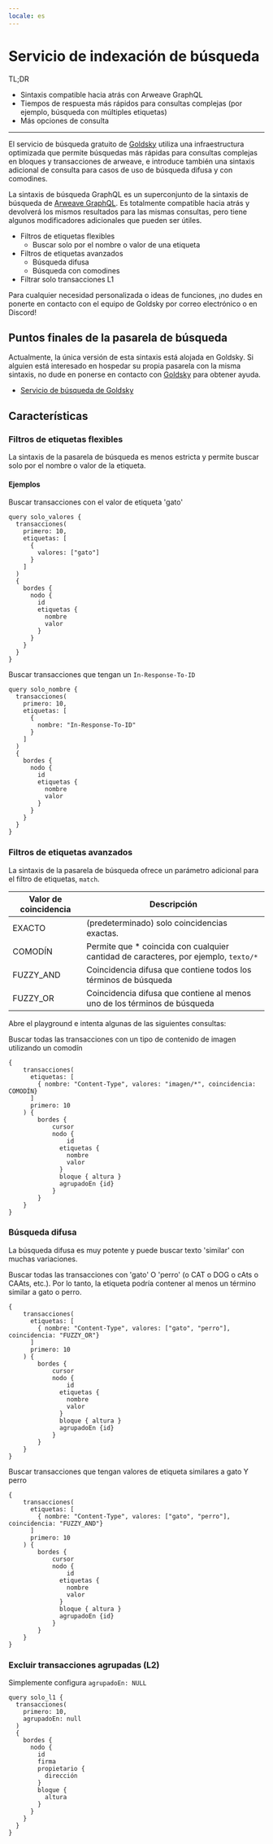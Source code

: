```yaml
---
locale: es
---
```

# Servicio de indexación de búsqueda

TL;DR

- Sintaxis compatible hacia atrás con Arweave GraphQL
- Tiempos de respuesta más rápidos para consultas complejas (por ejemplo, búsqueda con múltiples etiquetas)
- Más opciones de consulta
---

El servicio de búsqueda gratuito de [Goldsky](https://goldsky.com) utiliza una infraestructura optimizada que permite búsquedas más rápidas para consultas complejas en bloques y transacciones de arweave, e introduce también una sintaxis adicional de consulta para casos de uso de búsqueda difusa y con comodines.

La sintaxis de búsqueda GraphQL es un superconjunto de la sintaxis de búsqueda de [Arweave GraphQL](./querying-arweave.md). Es totalmente compatible hacia atrás y devolverá los mismos resultados para las mismas consultas, pero tiene algunos modificadores adicionales que pueden ser útiles.

- Filtros de etiquetas flexibles
  - Buscar solo por el nombre o valor de una etiqueta
- Filtros de etiquetas avanzados
  - Búsqueda difusa
  - Búsqueda con comodines
- Filtrar solo transacciones L1

Para cualquier necesidad personalizada o ideas de funciones, ¡no dudes en ponerte en contacto con el equipo de Goldsky por correo electrónico o en Discord!


## Puntos finales de la pasarela de búsqueda

Actualmente, la única versión de esta sintaxis está alojada en Goldsky. Si alguien está interesado en hospedar su propia pasarela con la misma sintaxis, no dude en ponerse en contacto con [Goldsky](https://goldsky.com) para obtener ayuda.

- [Servicio de búsqueda de Goldsky](https://arweave-search.goldsky.com/graphql)

## Características

### Filtros de etiquetas flexibles

La sintaxis de la pasarela de búsqueda es menos estricta y permite buscar solo por el nombre o valor de la etiqueta.

#### Ejemplos
Buscar transacciones con el valor de etiqueta 'gato'

```graphql:no-line-numbers
query solo_valores {
  transacciones(
    primero: 10,
    etiquetas: [
      {
        valores: ["gato"]
      }
    ]
  ) 
  {
    bordes {
      nodo {
        id
        etiquetas {
          nombre
          valor
        }
      }
    }
  }
}
```

Buscar transacciones que tengan un `In-Response-To-ID`

```graphql:no-line-numbers
query solo_nombre {
  transacciones(
    primero: 10,
    etiquetas: [
      {
        nombre: "In-Response-To-ID"
      }
    ]
  ) 
  {
    bordes {
      nodo {
        id
        etiquetas {
          nombre
          valor
        }
      }
    }
  }
}
```


### Filtros de etiquetas avanzados

La sintaxis de la pasarela de búsqueda ofrece un parámetro adicional para el filtro de etiquetas, `match`.

| Valor de coincidencia | Descripción | 
|-------------|-------------|
| EXACTO | (predeterminado) solo coincidencias exactas. |
| COMODÍN | Permite que * coincida con cualquier cantidad de caracteres, por ejemplo, `texto/*` |
| FUZZY_AND | Coincidencia difusa que contiene todos los términos de búsqueda |
| FUZZY_OR | Coincidencia difusa que contiene al menos uno de los términos de búsqueda |


Abre el playground e intenta algunas de las siguientes consultas:

Buscar todas las transacciones con un tipo de contenido de imagen utilizando un comodín
```graphql:no-line-numbers
{
    transacciones(        
      etiquetas: [
        { nombre: "Content-Type", valores: "imagen/*", coincidencia: COMODÍN}
      ]
      primero: 10
    ) {
        bordes {
            cursor
            nodo {
                id
              etiquetas {
                nombre
                valor
              }
              bloque { altura }
              agrupadoEn {id}
            }
        }
    }
}
```

### Búsqueda difusa

La búsqueda difusa es muy potente y puede buscar texto 'similar' con muchas variaciones.

Buscar todas las transacciones con 'gato' O 'perro' (o CAT o DOG o cAts o CAAts, etc.). Por lo tanto, la etiqueta podría contener al menos un término similar a gato o perro.

```graphql:no-line-numbers
{
    transacciones(        
      etiquetas: [
        { nombre: "Content-Type", valores: ["gato", "perro"], coincidencia: "FUZZY_OR"}
      ]
      primero: 10
    ) {
        bordes {
            cursor
            nodo {
                id
              etiquetas {
                nombre
                valor
              }
              bloque { altura }
              agrupadoEn {id}
            }
        }
    }
}
```

Buscar transacciones que tengan valores de etiqueta similares a gato Y perro
```graphql:no-line-numbers
{
    transacciones(        
      etiquetas: [
        { nombre: "Content-Type", valores: ["gato", "perro"], coincidencia: "FUZZY_AND"}
      ]
      primero: 10
    ) {
        bordes {
            cursor
            nodo {
                id
              etiquetas {
                nombre
                valor
              }
              bloque { altura }
              agrupadoEn {id}
            }
        }
    }
}
```

### Excluir transacciones agrupadas (L2)

Simplemente configura `agrupadoEn: NULL`

```graphql:no-line-numbers
query solo_l1 {
  transacciones(
    primero: 10,
    agrupadoEn: null
  ) 
  {
    bordes {
      nodo {
        id
        firma
        propietario {
          dirección
        }
        bloque {
          altura
        }
      }
    }
  }
}
```